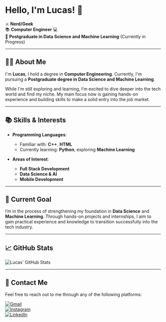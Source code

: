 # Hello, I'm Lucas! 👋

⚔️ **Nerd/Geek**  
📚 **Computer Engineer** 💻  
🌱 **Postgraduate in Data Science and Machine Learning**  (Currently in Progress)  

---

## 👨‍💻 About Me

I'm **Lucas**, I hold a degree in **Computer Engineering**. Currently, I'm pursuing a **Postgraduate degree in Data Science and Machine Learning**.

While I'm still exploring and learning, I’m excited to dive deeper into the tech world and find my niche. My main focus now is gaining hands-on experience and building skills to make a solid entry into the job market.

---

## 📚 Skills & Interests

- **Programming Languages**:  
  - Familiar with: **C++**, **HTML**  
  - Currently learning: **Python**, exploring **Machine Learning**

- **Areas of Interest**:  
  - **Full Stack Development**  
  - **Data Science & AI**  
  - **Mobile Development**

---

## 🎯 Current Goal

I’m in the process of strengthening my foundation in **Data Science** and **Machine Learning**. Through hands-on projects and internships, I aim to gain practical experience and knowledge to transition successfully into the tech industry.

---

## 📈 GitHub Stats

![Lucas' GitHub Stats](https://github-readme-stats.vercel.app/api?username=lucasrp9054&show_icons=true&theme=blue&include_all_commits=true&count_private=true)

---

## 📍 Contact Me

Feel free to reach out to me through any of the following platforms:

[![Gmail](https://img.shields.io/badge/-Gmail-%23333?style=for-the-badge&logo=gmail&logoColor=white)](mailto:lucasrp.armond@gmail.com)  
[![Instagram](https://img.shields.io/badge/-Instagram-%23E4405F?style=for-the-badge&logo=instagram&logoColor=white)](https://www.instagram.com/lucasr.9054)  
[![LinkedIn](https://img.shields.io/badge/-LinkedIn-%230077B5?style=for-the-badge&logo=linkedin&logoColor=white)](https://www.linkedin.com/in/lucas-ribeiro-de-paula-471440209/)
